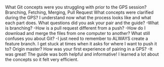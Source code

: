 What Git concepts were you struggling with prior to the GPS session?
Branching, Fetching, Merging, Pull Request
What concepts were clarified during the GPS?
I understand now what the process looks like and what each part does.
What questions did you ask your pair and the guide?
-What is branching? 
-How is a pull request different from a push?
-How do I download and merge the files from one computer to another?
What still confuses you about Git?
-I just need to remember to ALWAYS create a feature branch. I get stuck at times when it asks for where I want to push it to? Origin master?
How was your first experience of pairing in a GPS?
-It was great! The guide was both helpful and informative! I learned a lot about the concepts so it felt very efficient.